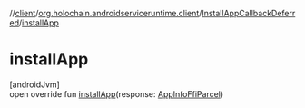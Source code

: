 //[client](../../../index.md)/[org.holochain.androidserviceruntime.client](../index.md)/[InstallAppCallbackDeferred](index.md)/[installApp](install-app.md)

# installApp

[androidJvm]\
open override fun [installApp](install-app.md)(response: [AppInfoFfiParcel](../-app-info-ffi-parcel/index.md))